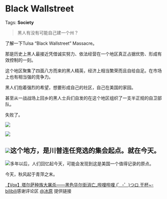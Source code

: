 # Black Wallstreet

Tags: **Society**

> 黑人有没有可能自己建一个州？



了解一下Tulsa “Black Wallstreet” Massacre。

那是历史上黑人最接近凭借诚实努力、依法经营在一个地区真正占据优势、形成有效控制的一刻。

这个地区聚集了四面八方而来的黑人精英，经济上相当繁荣而且自给自足。在市场上也有相当强的竞争力。

黑人们抱着强烈的希望，想要形成自己的社区，自己在美国的家园。

甚至从一战战场上回乡的黑人士兵们自发的在这个地区组织了一支半正规的自卫部队。

失败了。

  


![](https://pic1.zhimg.com/50/v2-227e2eb74f857dc7f5b461c8ec69ffa8_720w.jpg?source=1940ef5c)  


![](https://pica.zhimg.com/50/v2-e5a672a3d01b431c7df33d085ca97253_720w.jpg?source=1940ef5c)  


![](https://pica.zhimg.com/50/v2-81243092654cd4e6be9a42dea72091d6_720w.jpg?source=1940ef5c)**这个地方，是川普连任竞选的集会起点。就在今天。**
---------------------------

![](https://pic1.zhimg.com/50/v2-0696d7a65c51401b89a0c0cfba634fdb_720w.jpg?source=1940ef5c)多年以后，人们回忆起今天，可能会发现到这是美国一个值得记录的原点。

今天，秋风起于青萍之末。

[【Vox】塔尔萨种族大屠杀——黑色华尔街消亡\_哔哩哔哩 (゜-゜)つロ 干杯~-bilibili](https://link.zhihu.com/?target=https%3A//m.bilibili.com/video/BV1yb411b7Ng%3Ft%3D501)感谢评论区 [@冰原](https://www.zhihu.com/people/a575e230cbbdee1b5c59342e3531834b) 提供链接



